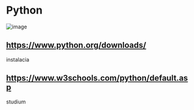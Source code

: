 # Python

![image](https://github.com/user-attachments/assets/e5f0648e-3e85-4b22-96c1-c2143d763bd2)

## https://www.python.org/downloads/
instalacia

## https://www.w3schools.com/python/default.asp
studium
